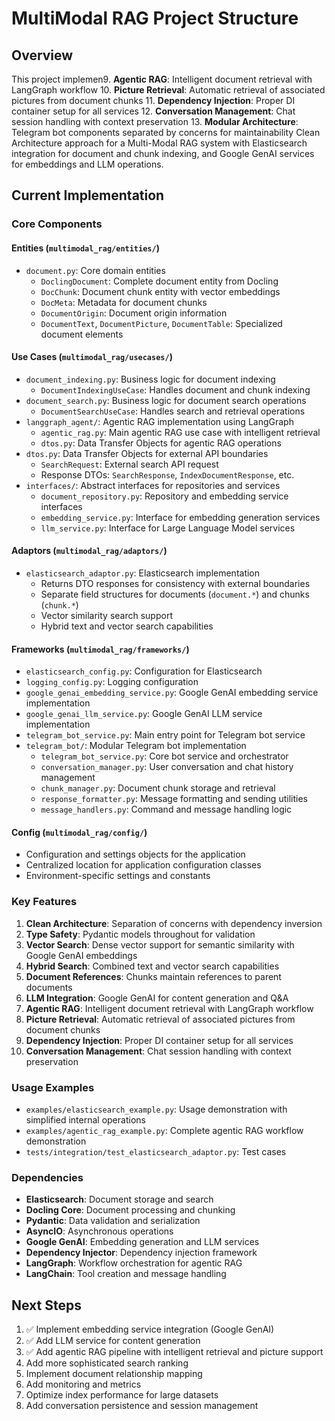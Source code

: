 # MultiModal RAG Project Structure

## Overview
This project implemen9. **Agentic RAG**: Intelligent document retrieval with LangGraph workflow
10. **Picture Retrieval**: Automatic retrieval of associated pictures from document chunks
11. **Dependency Injection**: Proper DI container setup for all services
12. **Conversation Management**: Chat session handling with context preservation
13. **Modular Architecture**: Telegram bot components separated by concerns for maintainability Clean Architecture approach for a Multi-Modal RAG system with Elasticsearch integration for document and chunk indexing, and Google GenAI services for embeddings and LLM operations.

## Current Implementation

### Core Components

#### Entities (`multimodal_rag/entities/`)
- `document.py`: Core domain entities
  - `DoclingDocument`: Complete document entity from Docling
  - `DocChunk`: Document chunk entity with vector embeddings
  - `DocMeta`: Metadata for document chunks
  - `DocumentOrigin`: Document origin information
  - `DocumentText`, `DocumentPicture`, `DocumentTable`: Specialized document elements

#### Use Cases (`multimodal_rag/usecases/`)
- `document_indexing.py`: Business logic for document indexing
  - `DocumentIndexingUseCase`: Handles document and chunk indexing
- `document_search.py`: Business logic for document search operations
  - `DocumentSearchUseCase`: Handles search and retrieval operations
- `langgraph_agent/`: Agentic RAG implementation using LangGraph
  - `agentic_rag.py`: Main agentic RAG use case with intelligent retrieval
  - `dtos.py`: Data Transfer Objects for agentic RAG operations
- `dtos.py`: Data Transfer Objects for external API boundaries
  - `SearchRequest`: External search API request
  - Response DTOs: `SearchResponse`, `IndexDocumentResponse`, etc.
- `interfaces/`: Abstract interfaces for repositories and services
  - `document_repository.py`: Repository and embedding service interfaces
  - `embedding_service.py`: Interface for embedding generation services
  - `llm_service.py`: Interface for Large Language Model services

#### Adaptors (`multimodal_rag/adaptors/`)
- `elasticsearch_adaptor.py`: Elasticsearch implementation 
  - Returns DTO responses for consistency with external boundaries
  - Separate field structures for documents (`document.*`) and chunks (`chunk.*`)
  - Vector similarity search support
  - Hybrid text and vector search capabilities

#### Frameworks (`multimodal_rag/frameworks/`)
- `elasticsearch_config.py`: Configuration for Elasticsearch
- `logging_config.py`: Logging configuration
- `google_genai_embedding_service.py`: Google GenAI embedding service implementation
- `google_genai_llm_service.py`: Google GenAI LLM service implementation
- `telegram_bot_service.py`: Main entry point for Telegram bot service
- `telegram_bot/`: Modular Telegram bot implementation
  - `telegram_bot_service.py`: Core bot service and orchestrator
  - `conversation_manager.py`: User conversation and chat history management
  - `chunk_manager.py`: Document chunk storage and retrieval
  - `response_formatter.py`: Message formatting and sending utilities
  - `message_handlers.py`: Command and message handling logic

#### Config (`multimodal_rag/config/`)
- Configuration and settings objects for the application
- Centralized location for application configuration classes
- Environment-specific settings and constants


### Key Features

1. **Clean Architecture**: Separation of concerns with dependency inversion
2. **Type Safety**: Pydantic models throughout for validation
3. **Vector Search**: Dense vector support for semantic similarity with Google GenAI embeddings
4. **Hybrid Search**: Combined text and vector search capabilities
5. **Document References**: Chunks maintain references to parent documents
6. **LLM Integration**: Google GenAI for content generation and Q&A
7. **Agentic RAG**: Intelligent document retrieval with LangGraph workflow
8. **Picture Retrieval**: Automatic retrieval of associated pictures from document chunks
9. **Dependency Injection**: Proper DI container setup for all services
10. **Conversation Management**: Chat session handling with context preservation

### Usage Examples

- `examples/elasticsearch_example.py`: Usage demonstration with simplified internal operations
- `examples/agentic_rag_example.py`: Complete agentic RAG workflow demonstration
- `tests/integration/test_elasticsearch_adaptor.py`: Test cases

### Dependencies

- **Elasticsearch**: Document storage and search
- **Docling Core**: Document processing and chunking
- **Pydantic**: Data validation and serialization
- **AsyncIO**: Asynchronous operations
- **Google GenAI**: Embedding generation and LLM services
- **Dependency Injector**: Dependency injection framework
- **LangGraph**: Workflow orchestration for agentic RAG
- **LangChain**: Tool creation and message handling

## Next Steps

1. ✅ Implement embedding service integration (Google GenAI)
2. ✅ Add LLM service for content generation  
3. ✅ Add agentic RAG pipeline with intelligent retrieval and picture support
4. Add more sophisticated search ranking
5. Implement document relationship mapping
6. Add monitoring and metrics
7. Optimize index performance for large datasets
8. Add conversation persistence and session management